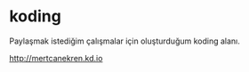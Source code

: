 koding
===============================
Paylaşmak istediğim çalışmalar için oluşturduğum koding alanı.

http://mertcanekren.kd.io


